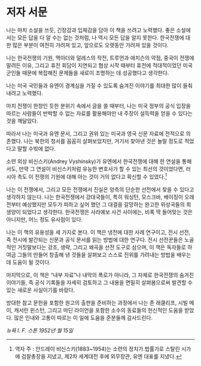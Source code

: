 # 저자 서문

나는 마치 소설을 쓰듯, 긴장감과 입체감을 담아 이 책을 쓰려고 노력했다. 좋은 소설에서는 모든 답을 다 알 수는 없는 것처럼, 나 역시 모든 답을 알지 못한다. 한국전쟁에 대한 많은 부분이 여전히 가려져 있고, 앞으로도 오랫동안 가려져 있을 것이다.

나는 한국전쟁의 기원, 맥아더와 덜레스의 작전, 트루먼과 애치슨의 약점, 중국이 전쟁에 말려든 이유, 그리고 휴전 회담이 지연되고 협상 시작 때부터 휴전에 적대적이었던 미국 군인들 때문에 복잡해진 문제들을 새로이 조명하는 데 성공했다고 생각한다.

나는 미국 국민들과 유엔이 경계심을 가질 수 있도록 숨겨진 이야기를 최대한 많이 들춰내려고 노력했다.

마치 전쟁이 한창인 듯한 분위기 속에서 글을 쓸 때부터, 나는 미국 정부의 공식 입장을 따르는 사람들이 반박할 수 없는 자료를 활용해야만 내 주장이 설득력을 얻을 수 있다는 것을 깨달았다.

따라서 나는 미국과 유엔 문서, 그리고 권위 있는 미국과 영국 신문 자료에 전적으로 의존했다. 나는 북한의 청서를 꼼꼼히 살펴보았지만, 거기서 찾아낸 것은 놀랄 정도로 적었다고 말할 수밖에 없다.

소련 외상 비신스키(Andrey Vyshinsky)가 유엔에서 한국전쟁에 대해 한 연설을 통해서도, 만약 그 연설이 비신스키처럼 유능한 변호사가 할 수 있는 최선의 것이었다면, 러시아 측도 이 전쟁의 기원에 대해 아는 것이 거의 없다고 확신할 수 있었다.[^24]

나는 이 전쟁에서, 그리고 모든 전쟁에서 진실은 양측의 단순한 선전에서 찾을 수 있다고 생각하지 않는다. 나는 한국전쟁에서 강대국들이, 특히 워싱턴, 모스크바, 베이징이 오래 전부터 예상했지만 모두가 피하고 싶어 했던 그 대결을 갈망하는 완고한 위성국들의 희생양이 되었다고 생각한다. 한국전쟁은 사라예보 사건 사이에는, 비록 딱 들어맞는 것은 아니지만, 어느 정도 유사점이 있다.

나는 이 책의 유용성을 세 가지로 본다. 이 책은 냉전에 대한 사례 연구이고, 전시 선전, 즉 전시에 발간되는 신문과 공식 문서를 읽는 방법에 대한 연구다. 전시 선전꾼들은 노골적인 거짓말보다는 강조, 생략, 그리고 왜곡을 선전 도구로 삼으며, 이 책은 독자들로 하여금 그들의 만들어 창출해 낸 것들을 살펴보고 스스로 진위를 가려내는 방법을 배우는 데 도움이 될 것이다.

마지막으로, 이 책은 “내부 자료”나 내막의 폭로가 아니라, 그 자체로 한국전쟁의 숨겨진 이야기들, 즉 공식 기록들을 자세히 검토하고 그 내용을 면밀히 살펴봄으로써 발견할 수 있는 새로운 사실이기를 바랐다.

방대한 참고 문헌을 포함한 원고의 출판을 준비하는 과정에서 나는 존 래클리프, 시빌 메이, 캐서린 윈스턴, 그리고 마딘 라이언을 포함한 소수의 동료들의 헌신적인 도움을 받았다. 많은 인내와 고통이 따르는 이 일에 도움을 준분들께 감사드린다.

_뉴욕_
_I. F. 스톤_
_1952년 월 15일_

[^24]: 역자 주 : 안드레이 비신스키(1883~1954)는 소련의 정치가.법률가로 스탈린 시가에 검찰총장을 지냈고, 제2차 세계대전 후에 외무장관, 유엔 대표를 지냈다.
